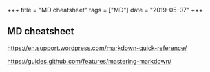 +++
title = "MD cheatsheet"
tags = ["MD"]
date = "2019-05-07"
+++
## MD cheatsheet

https://en.support.wordpress.com/markdown-quick-reference/


https://guides.github.com/features/mastering-markdown/
